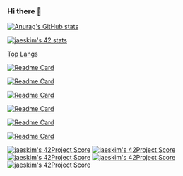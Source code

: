 ### Hi there 👋
[![Anurag's GitHub stats](https://github-readme-stats.vercel.app/api?username=thezedzed&count_private=true&show_icons=true&theme=radical)](https://github.com/anuraghazra/github-readme-stats)

[![jaeskim's 42 stats](https://badge42.herokuapp.com/api/stats/azeraoul?privacyName=true)](https://github.com/JaeSeoKim/badge42)

[Top Langs](https://github-readme-stats.vercel.app/api/top-langs/?username=thezedzed&layout=compact)

[![Readme Card](https://github-readme-stats.vercel.app/api/pin/?username=thezedzed&repo=pipex)](https://github.com/thezedzed/pipex)

[![Readme Card](https://github-readme-stats.vercel.app/api/pin/?username=thezedzed&repo=philosopher)](https://github.com/thezedzed/philosopher)

[![Readme Card](https://github-readme-stats.vercel.app/api/pin/?username=thezedzed&repo=printf)](https://github.com/thezedzed/printf)

[![Readme Card](https://github-readme-stats.vercel.app/api/pin/?username=thezedzed&repo=miniRT)](https://github.com/thezedzed/miniRT)

[![Readme Card](https://github-readme-stats.vercel.app/api/pin/?username=thezedzed&repo=gnl)](https://github.com/thezedzed/gnl)

[![Readme Card](https://github-readme-stats.vercel.app/api/pin/?username=thezedzed&repo=libft)](https://github.com/thezedzed/libft)

[![jaeskim's 42Project Score](https://badge42.herokuapp.com/api/project/azeraoul/minishell)](https://github.com/JaeSeoKim/badge42)
[![jaeskim's 42Project Score](https://badge42.herokuapp.com/api/project/azeraoul/philosopher)](https://github.com/JaeSeoKim/badge42)
[![jaeskim's 42Project Score](https://badge42.herokuapp.com/api/project/azeraoul/printf)](https://github.com/JaeSeoKim/badge42)
[![jaeskim's 42Project Score](https://badge42.herokuapp.com/api/project/azeraoul/container)](https://github.com/JaeSeoKim/badge42)
[![jaeskim's 42Project Score](https://badge42.herokuapp.com/api/project/azeraoul/minirt)](https://github.com/JaeSeoKim/badge42)
